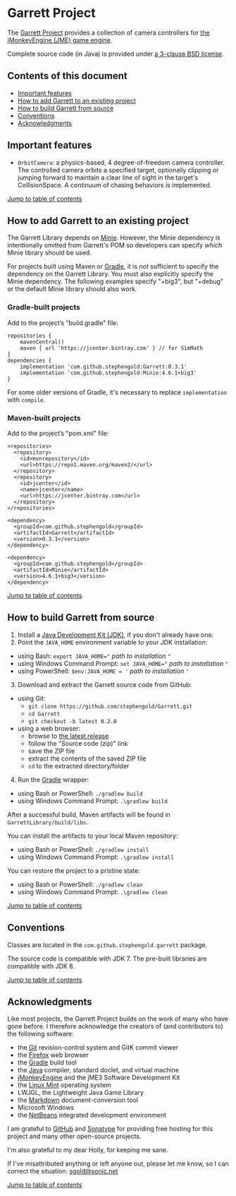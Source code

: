 # Garrett Project

The [Garrett Project][garrett] provides a collection of camera controllers for
[the jMonkeyEngine (JME) game engine][jme].

Complete source code (in Java) is provided under
[a 3-clause BSD license][license].


<a name="toc"></a>

## Contents of this document

+ [Important features](#features)
+ [How to add Garrett to an existing project](#add)
+ [How to build Garrett from source](#build)
+ [Conventions](#conventions)
+ [Acknowledgments](#acks)


<a name="features"></a>

## Important features

 + `OrbitCamera`: a physics-based, 4 degree-of-freedom camera controller.
  The controlled camera orbits a specified target,
  optionally clipping or jumping forward
  to maintain a clear line of sight in the target's CollisionSpace.
  A continuum of chasing behaviors is implemented.

[Jump to table of contents](#toc)


<a name="add"></a>

## How to add Garrett to an existing project

The Garrett Library depends on [Minie].
However, the Minie dependency is intentionally omitted from Garrett's POM
so developers can specify *which* Minie library should be used.

For projects built using Maven or [Gradle], it is *not* sufficient to specify the
dependency on the Garrett Library.
You must also explicitly specify the Minie dependency.
The following examples specify "+big3",
but "+debug" or the default Minie library should also work.

### Gradle-built projects

Add to the project’s "build.gradle" file:

    repositories {
        mavenCentral()
        maven { url 'https://jcenter.bintray.com' } // for SimMath
    }
    dependencies {
        implementation 'com.github.stephengold:Garrett:0.3.1'
        implementation 'com.github.stephengold:Minie:4.6.1+big3'
    }

For some older versions of Gradle,
it's necessary to replace `implementation` with `compile`.

### Maven-built projects

Add to the project’s "pom.xml" file:

    <repositories>
      <repository>
        <id>mvnrepository</id>
        <url>https://repo1.maven.org/maven2/</url>
      </repository>
      <repository>
        <id>jcenter</id>
        <name>jcenter</name>
        <url>https://jcenter.bintray.com</url>
      </repository>
    </repositories>

    <dependency>
      <groupId>com.github.stephengold</groupId>
      <artifactId>Garrett</artifactId>
      <version>0.3.1</version>
    </dependency>

    <dependency>
      <groupId>com.github.stephengold</groupId>
      <artifactId>Minie</artifactId>
      <version>4.6.1+big3</version>
    </dependency>

[Jump to table of contents](#toc)


<a name="build"></a>

## How to build Garrett from source

1. Install a [Java Development Kit (JDK)][openJDK],
   if you don't already have one.
2. Point the `JAVA_HOME` environment variable to your JDK installation:
  + using Bash: `export JAVA_HOME="` *path to installation* `"`
  + using Windows Command Prompt: `set JAVA_HOME="` *path to installation* `"`
  + using PowerShell: `$env:JAVA_HOME = '` *path to installation* `'`
3. Download and extract the Garrett source code from GitHub:
  + using Git:
    + `git clone https://github.com/stephengold/Garrett.git`
    + `cd Garrett`
    + `git checkout -b latest 0.2.0`
  + using a web browser:
    + browse to [the latest release][latest]
    + follow the "Source code (zip)" link
    + save the ZIP file
    + extract the contents of the saved ZIP file
    + `cd` to the extracted directory/folder
4. Run the [Gradle] wrapper:
  + using Bash or PowerShell: `./gradlew build`
  + using Windows Command Prompt: `.\gradlew build`

After a successful build,
Maven artifacts will be found in `GarrettLibrary/build/libs`.

You can install the artifacts to your local Maven repository:
+ using Bash or PowerShell: `./gradlew install`
+ using Windows Command Prompt: `.\gradlew install`

You can restore the project to a pristine state:
+ using Bash or PowerShell: `./gradlew clean`
+ using Windows Command Prompt: `.\gradlew clean`

[Jump to table of contents](#toc)


<a name="conventions"></a>

## Conventions

Classes are located in the `com.github.stephengold.garrett` package.

The source code is compatible with JDK 7.
The pre-built libraries are compatible with JDK 8.

[Jump to table of contents](#toc)


<a name="acks"></a>

## Acknowledgments

Like most projects, the Garrett Project builds on the work of many who
have gone before.  I therefore acknowledge the creators of (and contributors to)
the following software:

+ the [Git] revision-control system and GitK commit viewer
+ the [Firefox] web browser
+ the [Gradle] build tool
+ the [Java] compiler, standard doclet, and virtual machine
+ [jMonkeyEngine][jme] and the jME3 Software Development Kit
+ the [Linux Mint][mint] operating system
+ LWJGL, the Lightweight Java Game Library
+ the [Markdown] document-conversion tool
+ Microsoft Windows
+ the [NetBeans] integrated development environment

I am grateful to [GitHub] and [Sonatype]
for providing free hosting for this project
and many other open-source projects.

I'm also grateful to my dear Holly, for keeping me sane.

If I've misattributed anything or left anyone out, please let me know, so I can
correct the situation: sgold@sonic.net

[Jump to table of contents](#toc)


[ant]: https://ant.apache.org "Apache Ant Project"
[bsd3]: https://opensource.org/licenses/BSD-3-Clause "3-Clause BSD License"
[firefox]: https://www.mozilla.org/en-US/firefox "Firefox"
[garrett]: https://github.com/stephengold/Garrett "Garrett Project"
[git]: https://git-scm.com "Git"
[github]: https://github.com "GitHub"
[gradle]: https://gradle.org "Gradle Project"
[java]: https://java.com "Java"
[jme]: https://jmonkeyengine.org  "jMonkeyEngine Project"
[latest]: https://github.com/stephengold/Garrett/releases/latest "latest release"
[license]: https://github.com/stephengold/Garrett/blob/master/LICENSE "Garrett license"
[markdown]: https://daringfireball.net/projects/markdown "Markdown Project"
[minie]: https://github.com/stephengold/Minie "Minie Project"
[mint]: https://linuxmint.com "Linux Mint Project"
[netbeans]: https://netbeans.org "NetBeans Project"
[openJDK]: https://openjdk.java.net "OpenJDK Project"
[sonatype]: https://www.sonatype.com "Sonatype"
[utilities]: https://github.com/stephengold/jme3-utilities "Jme3-utilities Project"
